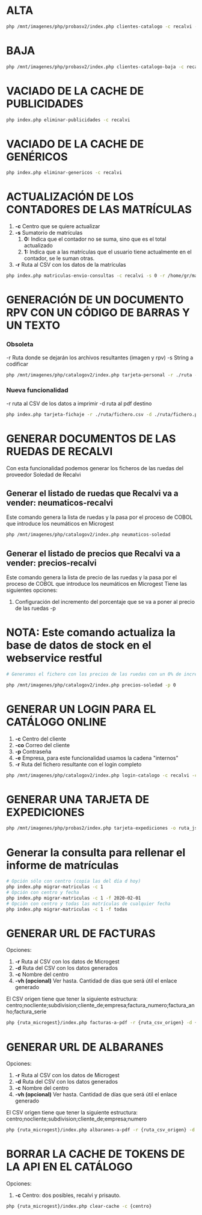 # ALTA
```bash
php /mnt/imagenes/php/probasv2/index.php clientes-catalogo -c recalvi -n 2325 -s 1 -e 3 -cli 100
```

# BAJA
```bash
php /mnt/imagenes/php/probasv2/index.php clientes-catalogo-baja -c recalvi -n 2325 -s 1 -e 3 -cli 100 -co chari1@recalvi.es
```

# VACIADO DE LA CACHE DE PUBLICIDADES
```bash
php index.php eliminar-publicidades -c recalvi
```

# VACIADO DE LA CACHE DE GENÉRICOS
```bash
php index.php eliminar-genericos -c recalvi
```

# ACTUALIZACIÓN DE LOS CONTADORES DE LAS MATRÍCULAS
1. **-c** Centro que se quiere actualizar
2. **-s** Sumatorio de matrículas
    1. **0:** Indica que el contador no se suma, sino que es el total actualizado
    2. **1:** Indica que a las matrículas que el usuario tiene actualmente en el contador, se le suman otras.
3. **-r** Ruta al CSV con los datos de la matrículas

```bash
php index.php matriculas-envio-consultas -c recalvi -s 0 -r /home/gr/matriclulas.csv
```

# GENERACIÓN DE UN DOCUMENTO RPV CON UN CÓDIGO DE BARRAS Y UN TEXTO
### Obsoleta
-r Ruta donde se dejarán los archivos resultantes (imagen y rpv)
-s String a codificar
```bash
php /mnt/imagenes/php/catalogov2/index.php tarjeta-personal -r ./ruta -s "string a codificar"
```
### Nueva funcionalidad
-r ruta al CSV de los datos a imprimir
-d ruta al pdf destino
```bash
php index.php tarjeta-fichaje -r ./ruta/fichero.csv -d ./ruta/fichero.pdf
```

# GENERAR DOCUMENTOS DE LAS RUEDAS DE RECALVI
Con esta funcionalidad podemos generar los ficheros de las ruedas del proveedor Soledad de Recalvi 

## Generar el listado de ruedas que Recalvi va a vender: **neumaticos-recalvi**
Este comando genera la lista de ruedas y la pasa por el proceso de COBOL que introduce los neumáticos en Microgest
```bash
php /mnt/imagenes/php/catalogov2/index.php neumaticos-soledad
```
## Generar el listado de precios que Recalvi va a vender: **precios-recalvi**
Este comando genera la lista de precio de las ruedas y la pasa por el proceso de COBOL que introduce los neumáticos en Microgest
Tiene las siguientes opciones:
1. Configuración del incremento del porcentaje que se va a poner al precio de las ruedas -p
# NOTA: Este comando actualiza la base de datos de stock en el webservice restful

```bash
# Generamos el fichero con los precios de las ruedas con un 0% de incremento en el precio de venta

php /mnt/imagenes/php/catalogov2/index.php precios-soledad -p 0
```

# GENERAR UN LOGIN PARA EL CATÁLOGO ONLINE
1. **-c** Centro del cliente
2. **-co** Correo del cliente
3. **-p** Contraseña
4. **-e** Empresa, para este funcionalidad usamos la cadena "internos"
5. **-r** Ruta del fichero resultante con el login completo

```bash
php /mnt/imagenes/php/catalogov2/index.php login-catalogo -c recalvi -co antoniogonzalez@m2m_recalvi.com -p Soledad2017 -e 3 -r /home/gr/temporales-catalogov2/ficherologinproduccion.txt
```

# GENERAR UNA TARJETA DE EXPEDICIONES
```bash
php /mnt/imagenes/php/probas2/index.php tarjeta-expediciones -o ruta_json_datos.json -d ruta_pdf_destino.pdf
```

# Generar la consulta para rellenar el informe de matrículas
```bash
# Opción sólo con centro (copia las del día d hoy)
php index.php migrar-matriculas -c 1
# Opción con centro y fecha
php index.php migrar-matriculas -c 1 -f 2020-02-01 
# Opción con centro y todas las matrículas de cualquier fecha
php index.php migrar-matriculas -c 1 -f todas
```

# GENERAR URL DE FACTURAS
Opciones:
1. **-r** Ruta al CSV con los datos de Microgest
2. **-d** Ruta del CSV con los datos generados
3. **-c** Nombre del centro
4. **-vh (opcional)** Ver hasta. Cantidad de días que será útil el enlace generado

El CSV origen tiene que tener la siguiente estructura: centro;nocliente;subdivision;cliente_de;empresa;factura_numero;factura_anho;factura_serie

```bash
php {ruta_microgest}/index.php facturas-a-pdf -r {ruta_csv_origen} -d {ruta_csv_destino} -c {centro} -vh {fecha_en_dias}
```

# GENERAR URL DE ALBARANES
Opciones:
1. **-r** Ruta al CSV con los datos de Microgest
2. **-d** Ruta del CSV con los datos generados
3. **-c** Nombre del centro
4. **-vh (opcional)** Ver hasta. Cantidad de días que será útil el enlace generado

El CSV origen tiene que tener la siguiente estructura: centro;nocliente;subdivision;cliente_de;empresa;numero

```bash
php {ruta_microgest}/index.php albaranes-a-pdf -r {ruta_csv_origen} -d {ruta_csv_destino} -c {centro} -vh {fecha_en_dias}
```

# BORRAR LA CACHE DE TOKENS DE LA API EN EL CATÁLOGO
Opciones:
1. **-c** Centro: dos posibles, recalvi y prisauto. 
```bash
php {ruta_microgest}/index.php clear-cache -c {centro}
```

